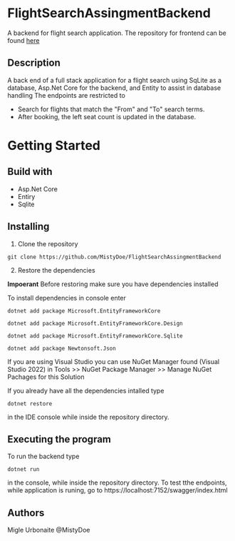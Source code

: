 # FlightSearchAssingmentBackend
A backend for flight search application. The repository for frontend can be found [here](https://github.com/MistyDoe/FlightSearchAssingmentFrontEnd)

## Description
A back end of a full stack application for a flight search using SqLite as a database, Asp.Net Core for the backend, and Entity to assist in database handling
The endpoints are restricted to
* Search for flights that match the "From" and "To" search terms.
* After booking, the left seat count is updated in the database.

# Getting Started

## Build with

* Asp.Net Core
* Entiry
* Sqlite

## Installing

1. Clone the repository 

```
git clone https://github.com/MistyDoe/FlightSearchAssingmentBackend
```

2. Restore the dependencies 

**Impoerant**
 Before restoring make sure you have dependencies installed 
 
 To install dependencies in console enter
 
```
dotnet add package Microsoft.EntityFrameworkCore
```

```
dotnet add package Microsoft.EntityFrameworkCore.Design
```
```
dotnet add package Microsoft.EntityFrameworkCore.Sqlite 
```
```
dotnet add package Newtonsoft.Json
```
If you are using Visual Studio you can use NuGet Manager found (Visual Studio 2022) in Tools >>  NuGet Package Manager >> Manage NuGet Pachages for this Solution 

If you already have all the dependencies intalled type

```
dotnet restore 
```

in the IDE console while inside the repository directory. 

## Executing the program
To run the backend type 

```
dotnet run
```
 in the console, while inside the repository directory. 
 To test tthe endpoints, while application is runing, go to https://localhost:7152/swagger/index.html
 
## Authors
Migle Urbonaite @MistyDoe
